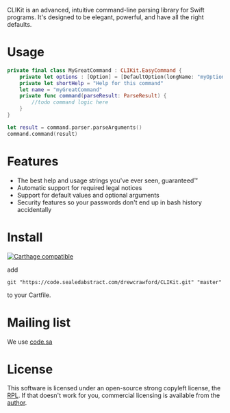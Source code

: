 CLIKit is an advanced, intuitive command-line parsing library for Swift programs.  It's designed to be elegant, powerful, and have all the right defaults.

# Usage

```swift
private final class MyGreatCommand : CLIKit.EasyCommand {
    private let options : [Option] = [DefaultOption(longName: "myOption", help: "Help for this option")
    private let shortHelp = "Help for this command"
    let name = "myGreatCommand"
    private func command(parseResult: ParseResult) {
        //todo command logic here
    }
}

let result = command.parser.parseArguments()
command.command(result)
```

# Features

* The best help and usage strings you've ever seen, guaranteed™
* Automatic support for required legal notices
* Support for default values and optional arguments
* Security features so your passwords don't end up in bash history accidentally

# Install

[![Carthage compatible](https://img.shields.io/badge/Carthage-compatible-4BC51D.svg?style=flat)](https://github.com/Carthage/Carthage)

add

```
git "https://code.sealedabstract.com/drewcrawford/CLIKit.git" "master"
```

to your Cartfile.

# Mailing list

We use [code.sa](http://discuss.sealedabstract.com/c/code-sa/clikit)

# License

This software is licensed under an open-source strong copyleft license, the [RPL](http://opensource.org/licenses/RPL-1.5).  If that doesn't work for you, commercial licensing is available from the [author](drew@sealedabstract.com).  


